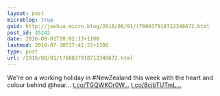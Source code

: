 ```yaml
---
layout: post
microblog: true
guid: http://joshua.micro.blog/2016/08/01/t760037910712348672.html
post_id: 35242
date: 2016-08-01T20:02:13+1100
lastmod: 2019-07-30T17:41:22+1100
type: post
url: /2016/08/01/t760037910712348672.html
---
```

We're on a working holiday in #NewZealand this week with the heart and colour behind @hear… [t.co/TGQWKOr0W...](https://t.co/TGQWKOr0W8) [t.co/8cjbTUTmL...](https://t.co/8cjbTUTmLA)

